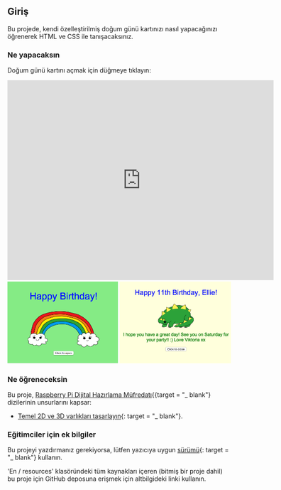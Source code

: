 ## Giriş

Bu projede, kendi özelleştirilmiş doğum günü kartınızı nasıl yapacağınızı öğrenerek HTML ve CSS ile tanışacaksınız.

### Ne yapacaksın

Doğum günü kartını açmak için düğmeye tıklayın:

<div class="trinket">
  <iframe src="https://trinket.io/embed/html/c3d52cf65c?outputOnly=true&start=result" width="600" height="450" frameborder="0" marginwidth="0" marginheight="0" allowfullscreen>
  </iframe>
  <img src="images/birthday-final.png">
</div>

### Ne öğreneceksin

Bu proje, [Raspberry Pi Dijital Hazırlama Müfredatı](http://rpf.io/curriculum){{target = "_ blank"} dizilerinin unsurlarını kapsar:

+ [Temel 2D ve 3D varlıkları tasarlayın](https://www.raspberrypi.org/curriculum/design/creator){: target = "_ blank"}.

### Eğitimciler için ek bilgiler

Bu projeyi yazdırmanız gerekiyorsa, lütfen yazıcıya uygun [sürümü](https://projects.raspberrypi.org/en/projects/happy-birthday/print){: target = "_ blank"} kullanın.

'En / resources' klasöründeki tüm kaynakları içeren (bitmiş bir proje dahil) bu proje için GitHub deposuna erişmek için altbilgideki linki kullanın.
